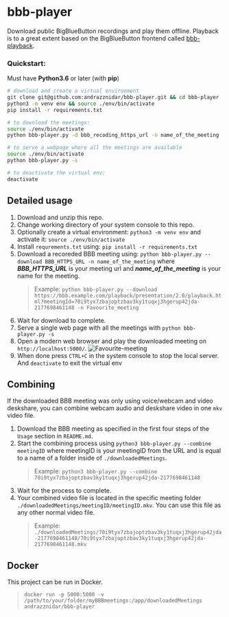 # bbb-player

Download public BigBlueButton recordings and play them offline.
Playback is to a great extent based on the BigBlueButton frontend called [bbb-playback](https://github.com/bigbluebutton/bbb-playback).

### Quickstart:

Must have **Python3.6** or later (with **pip**)

```bash
# download and create a virtual environment
git clone git@github.com:andrazznidar/bbb-player.git && cd bbb-player
python3 -m venv env && source ./env/bin/activate
pip install -r requirements.txt

# to download the meetings:
source ./env/bin/activate
python bbb-player.py -d bbb_recoding_https_url -n name_of_the_meeting

# to serve a webpage where all the meetings are available
source ./env/bin/activate
python bbb-player.py -s

# to deactivate the virtual env:
deactivate
```

## Detailed usage

1. Download and unzip this repo.
1. Change working directory of your system console to this repo.
1. Optionally create a virtual environment: `python3 -m venv env` and activate it: `source ./env/bin/activate`
1. Install `requrements.txt` using: `pip install -r requirements.txt`
1. Download a recoreded BBB meeting using: `python bbb-player.py --download BBB_HTTPS_URL -n name_of_the_meeting` where **_BBB_HTTPS_URL_** is your meeting url and **_name_of_the_meeting_** is your name for the meeting.
   > Example: `python bbb-player.py --download https://bbb.example.com/playback/presentation/2.0/playback.html?meetingId=70i9tyx7zbajoptzbav3ky1tuqxj3hgerup42jda-2177698461148 -n Favourite_meeting`
1. Wait for download to complete.
1. Serve a single web page with all the meetings with `python bbb-player.py -s`
1. Open a modern web browser and play the downloaded meeting on `http://localhost:5000/`.
   ![Favourite-meeting](https://user-images.githubusercontent.com/8482843/111150619-9a915c80-858e-11eb-9bd9-e256e8272acf.png)
1. When done press `CTRL+C` in the system console to stop the local server. And `deactivate` to exit the virtual env

## Combining

If the downloaded BBB meeting was only using voice/webcam and video deskshare, you can combine webcam audio and deskshare video in one `mkv` video file.

1. Download the BBB meeting as specified in the first four steps of the `Usage` section in `README.md`.
2. Start the combining process using `python3 bbb-player.py --combine meetingID` where meetingID is your meetingID from the URL and is equal to a name of a folder inside of `./downloadedMeetings`.
   > Example: `python3 bbb-player.py --combine 70i9tyx7zbajoptzbav3ky1tuqxj3hgerup42jda-2177698461148`
3. Wait for the process to complete.
4. Your combined video file is located in the specific meeting folder `./downloadedMeetings/meetingID/meetingID.mkv`. You can use this file as any other normal video file.
   > Example: `./downloadedMeetings/70i9tyx7zbajoptzbav3ky1tuqxj3hgerup42jda-2177698461148/70i9tyx7zbajoptzbav3ky1tuqxj3hgerup42jda-2177698461148.mkv`

## Docker

This project can be run in Docker.
>`docker run -p 5000:5000 -v /path/to/your/folder/myBBBmeetings:/app/downloadedMeetings andrazznidar/bbb-player`
